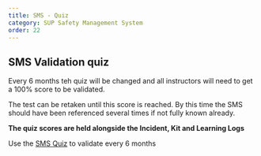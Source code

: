 ```yaml
---
title: SMS - Quiz
category: SUP Safety Management System
order: 22
---
```


## SMS Validation quiz

Every 6 months teh quiz will be changed and all instructors will need to get a 100% score to be validated.

The test can be retaken until this score is reached. By this time the SMS should have been referenced several times if not fully known already.

**The quiz scores are held alongside the Incident, Kit and Learning Logs**

Use the [SMS Quiz](https://forms.gle/1Sieo5y6GY4HtBd89) to validate every 6 months
